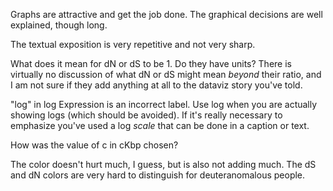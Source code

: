 
Graphs are attractive and get the job done. The graphical decisions are well explained, though long.

The textual exposition is very repetitive and not very sharp.

What does it mean for dN or dS to be 1. Do they have units? There is virtually no discussion of what dN or dS might mean _beyond_ their ratio, and I am not sure if they add anything at all to the dataviz story you've told.

"log" in log Expression is an incorrect label. Use log when you are actually showing logs (which should be avoided). If it's really necessary to emphasize you've used a log _scale_ that can be done in a caption or text. 

How was the value of c in cKbp chosen?

The color doesn't hurt much, I guess, but is also not adding much. The dS and dN colors are very hard to distinguish for deuteranomalous people.
